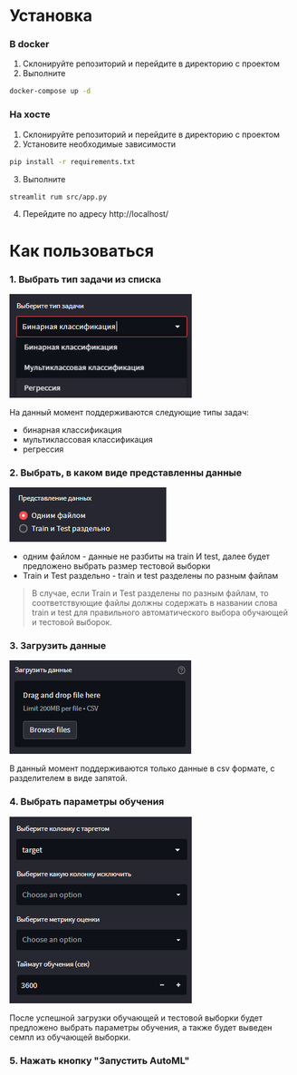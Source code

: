 # Установка

### В docker
1. Склонируйте репозиторий и перейдите в директорию с проектом
2. Выполните

```bash
docker-compose up -d
```


### На хосте
1. Склонируйте репозиторий и перейдите в директорию с проектом
2. Установите необходимые зависимости

```bash
pip install -r requirements.txt
```

3. Выполните

```bash
streamlit rum src/app.py
```

4. Перейдите по адресу http://localhost/


# Как пользоваться

### 1. Выбрать тип задачи из списка

![](man_images/task_type.png)

На данный момент поддерживаются следующие типы задач:
- бинарная классификация
- мультиклассовая классификация
- регрессия

### 2. Выбрать, в каком виде представленны данные

![](man_images/data_representation.png)

- одним файлом - данные не разбиты на train И test, далее будет предложено выбрать размер
тестовой выборки
- Train и Test раздельно - train и test разделены по разным файлам

> В случае, если Train и Test разделены по разным файлам, то соответствующие файлы должны 
> содержать в названии слова train и test для правильного автоматического выбора обучающей
> и тестовой выборок.

### 3. Загрузить данные

![](man_images/uploading.png)

В данный момент поддерживаются только данные в csv формате, с разделителем в виде запятой.

### 4. Выбрать параметры обучения

![](man_images/learning_params.png)

После успешной загрузки обучающей и тестовой выборки будет предложено выбрать параметры обучения,
а также будет выведен семпл из обучающей выборки.

### 5. Нажать кнопку "Запустить AutoML"